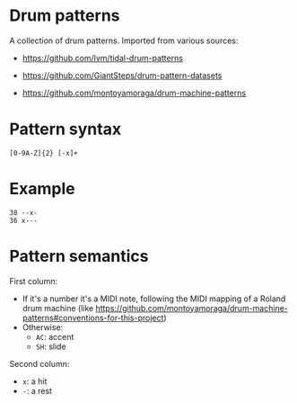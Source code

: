 # Drum patterns

A collection of drum patterns.
Imported from various sources:

- https://github.com/lvm/tidal-drum-patterns

- https://github.com/GiantSteps/drum-pattern-datasets

- https://github.com/montoyamoraga/drum-machine-patterns


# Pattern syntax

    [0-9A-Z]{2} [-x]+

# Example

    38 --x-
    36 x---

# Pattern semantics

First column:
* If it's a number it's a MIDI note, following the MIDI mapping of a Roland drum machine (like https://github.com/montoyamoraga/drum-machine-patterns#conventions-for-this-project)
* Otherwise:
  * `AC`: accent
  * `SH`: slide

Second column:
* `x`: a hit
* `-`: a rest

